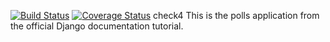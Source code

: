 [![Build Status](https://app.travis-ci.com/ShreyashDhamane/software-engineering-assignment.svg?branch=main)](https://app.travis-ci.com/ShreyashDhamane/software-engineering-assignment)
[![Coverage Status](https://coveralls.io/repos/github/ShreyashDhamane/software-engineering-assignment/badge.svg?branch=main)](https://coveralls.io/github/ShreyashDhamane/software-engineering-assignment?branch=main)
check4
This is the polls application from the official Django documentation tutorial.
